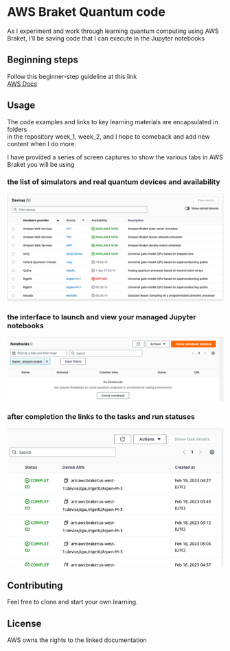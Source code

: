 # AWS Braket Quantum code

As I experiment and work through learning quantum computing using AWS Braket, I'll be saving code that I can execute in the Jupyter notebooks

## Beginning steps

Follow this beginner-step guideline at this link  
[AWS Docs](https://docs.aws.amazon.com/braket/latest/developerguide/braket-get-started-run-circuit.html)

## Usage

The code examples and links to key learning materials are encapsulated in folders  
in the repository week_1, week_2, and I hope to comeback and add new content when I do more.  

I have provided a series of screen captures to show the various tabs in AWS Braket you will be using  

### the list of simulators and real quantum devices and availability  
![Screenshot](img/devices.png)  
### the interface to launch and view your managed Jupyter notebooks  
![Screenshot](img/notebook.png)  
### after completion the links to the tasks and run statuses  

![Screenshot](img/tasks.png)

## Contributing

Feel free to clone and start your own learning.

## License
AWS owns the rights to the linked documentation
